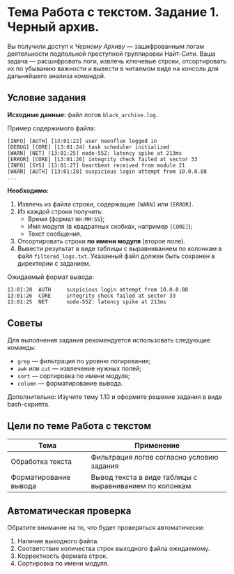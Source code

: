 # Тема Работа с текстом. Задание 1. Черный архив.

Вы получили доступ к _Черному Архиву_ — зашифрованным логам деятельности подпольной преступной группировки Найт-Сити. Ваша задача — расшифровать логи, извлечь ключевые строки, отсортировать их по убыванию важности и вывести в читаемом виде на консоль для дальнейшего анализа командой.

## Условие задания

**Исходные данные:** файл логов `black_archive.log`. 

Пример содержимого файла:
```
[INFO] [AUTH] [13:01:22] user neonflux logged in
[DEBUG] [CORE] [13:01:24] task scheduler initialized
[WARN] [NET] [13:01:25] node-55Z: latency spike at 213ms
[ERROR] [CORE] [13:01:26] integrity check failed at sector 33
[INFO] [SYS] [13:01:27] heartbeat received from module 21
[WARN] [AUTH] [13:01:28] suspicious login attempt from 10.0.0.88
...
```

**Необходимо:**
1. Извлечь из файла строки, содержащие `[WARN]` или `[ERROR]`.
2. Из каждой строки получить:
	- Время (формат `HH:MM:SS`);
	- Имя модуля (в квадратных скобках, например `[CORE]`);
	- Текст сообщения.
3. Отсортировать строки **по имени модуля** (второе поле).
4. Вывести результат в виде таблицы с выравниванием по колонкам в файл `filtered_logs.txt`. Указанный файл должен быть сохранен в директории с заданием.

Ожидаемый формат вывода:
```
13:01:28  AUTH     suspicious login attempt from 10.0.0.88
13:01:26  CORE     integrity check failed at sector 33
13:01:25  NET      node-55Z: latency spike at 213ms
```

## Советы

Для выполнения задания рекомендуется использовать следующие команды:
- `grep` — фильтрация по уровню логирования;
- `awk` или `cut` — извлечение нужных полей;
- `sort` — сортировка по имени модуля;
- `column` — форматирование вывода.

Дополнительно: Изучите тему 1.10 и оформите решение задания в виде bash-скрипта.

## Цели по теме Работа с текстом

| Тема                  | Применение                                              |
| --------------------- | ------------------------------------------------------- |
| Обработка текста      | Фильтрация логов согласно условию задания               |
| Форматирование вывода | Вывод текста в виде таблицы с выравниванием по колонкам |

## Автоматическая проверка 

Обратите внимание на то, что будет проверяться автоматически:

1. Наличие выходного файла.
2. Соответствие количества строк выходного файла ожидаемому.
3. Корректность формата строк.
4. Сортировка по имени модуля.
